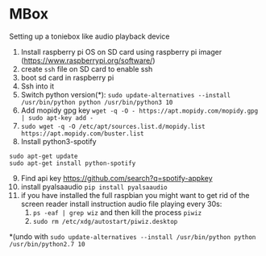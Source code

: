 # MBox
Setting up a toniebox like audio playback device

1. Install raspberry pi OS on SD card using raspberry pi imager (https://www.raspberrypi.org/software/)
2. create `ssh` file on SD card to enable ssh
3. boot sd card in raspberry pi
4. Ssh into it
5. Switch python version(*):
`sudo update-alternatives --install /usr/bin/python python /usr/bin/python3 10`
6. Add mopidy gpg key
`wget -q -O - https://apt.mopidy.com/mopidy.gpg | sudo apt-key add -`
7. `sudo wget -q -O /etc/apt/sources.list.d/mopidy.list https://apt.mopidy.com/buster.list`
8. Install python3-spotify
``` 
sudo apt-get update
sudo apt-get install python-spotify
```
9. Find api key https://github.com/search?q=spotify-appkey 
10. install pyalsaaudio `pip install pyalsaaudio`
11. if you have installed the full raspbian you might want to get rid of the screen reader install instruction audio file playing every 30s:
    1. `ps -eaf | grep wiz` and then kill the process `piwiz`
    2. `sudo rm /etc/xdg/autostart/piwiz.desktop`



*(undo with `sudo update-alternatives --install /usr/bin/python python /usr/bin/python2.7 10`
